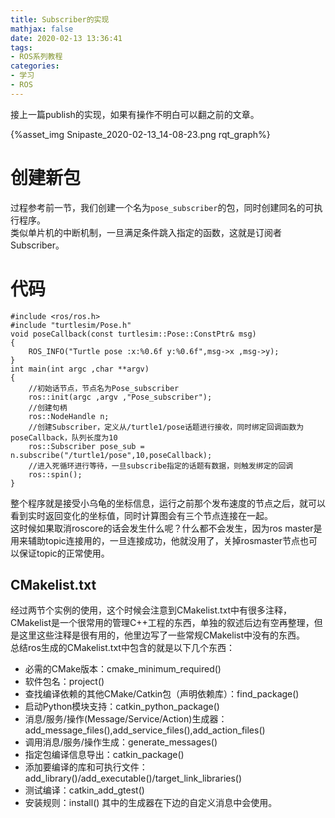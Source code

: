 ```yaml
---
title: Subscriber的实现
mathjax: false
date: 2020-02-13 13:36:41
tags:
- ROS系列教程
categories:
- 学习
- ROS
---
```

接上一篇publish的实现，如果有操作不明白可以翻之前的文章。
<!--more-->
{%asset_img Snipaste_2020-02-13_14-08-23.png rqt_graph%}  

# 创建新包
过程参考前一节，我们创建一个名为`pose_subscriber`的包，同时创建同名的可执行程序。  
类似单片机的中断机制，一旦满足条件跳入指定的函数，这就是订阅者Subscriber。
# 代码
```
#include <ros/ros.h>
#include "turtlesim/Pose.h"
void poseCallback(const turtlesim::Pose::ConstPtr& msg)
{
	ROS_INFO("Turtle pose :x:%0.6f y:%0.6f",msg->x ,msg->y);
}
int main(int argc ,char **argv)
{
	//初始话节点，节点名为Pose_subscriber
	ros::init(argc ,argv ,"Pose_subscriber");
	//创建句柄
	ros::NodeHandle n;
    //创建Subscriber，定义从/turtle1/pose话题进行接收，同时绑定回调函数为poseCallback，队列长度为10
	ros::Subscriber pose_sub = n.subscribe("/turtle1/pose",10,poseCallback);
    //进入死循环进行等待，一旦subscribe指定的话题有数据，则触发绑定的回调
	ros::spin();
}
```
整个程序就是接受小乌龟的坐标信息，运行之前那个发布速度的节点之后，就可以看到实时返回变化的坐标值，同时计算图会有三个节点连接在一起。  
这时候如果取消roscore的话会发生什么呢？什么都不会发生，因为ros master是用来辅助topic连接用的，一旦连接成功，他就没用了，关掉rosmaster节点也可以保证topic的正常使用。  
## CMakelist.txt
经过两节个实例的使用，这个时候会注意到CMakelist.txt中有很多注释，CMakelist是一个很常用的管理C++工程的东西，单独的叙述后边有空再整理，但是这里这些注释是很有用的，他里边写了一些常规CMakelist中没有的东西。  
总结ros生成的CMakelist.txt中包含的就是以下几个东西：
- 必需的CMake版本：cmake_minimum_required()
- 软件包名：project()
- 查找编译依赖的其他CMake/Catkin包（声明依赖库）：find_package()
- 启动Python模块支持：catkin_python_package()
- 消息/服务/操作(Message/Service/Action)生成器：add_message_files(),add_service_files(),add_action_files()
- 调用消息/服务/操作生成：generate_messages()
- 指定包编译信息导出：catkin_package()
- 添加要编译的库和可执行文件：add_library()/add_executable()/target_link_libraries()
- 测试编译：catkin_add_gtest()
- 安装规则：install()
其中的生成器在下边的自定义消息中会使用。